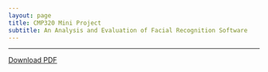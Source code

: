 ```yaml
---
layout: page
title: CMP320 Mini Project
subtitle: An Analysis and Evaluation of Facial Recognition Software 
---
```


---

<a href="/assets/pdfs/Hacking_3_report.pdf" download>Download PDF </a>
<object data="/assets/pdfs/Hacking_3_report.pdf" type="application/pdf" typemustmatch style="height: 750px; width: 100%;">
</object>

